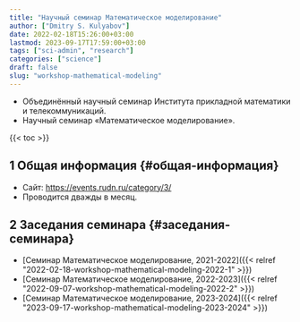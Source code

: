 ```yaml
---
title: "Научный семинар Математическое моделирование"
author: ["Dmitry S. Kulyabov"]
date: 2022-02-18T15:26:00+03:00
lastmod: 2023-09-17T17:59:00+03:00
tags: ["sci-admin", "research"]
categories: ["science"]
draft: false
slug: "workshop-mathematical-modeling"
---
```


-   Объединённый научный семинар Института прикладной математики и телекоммуникаций.
-   Научный семинар «Математическое моделирование».

<!--more-->

{{< toc >}}


## <span class="section-num">1</span> Общая информация {#общая-информация}

-   Сайт: <https://events.rudn.ru/category/3/>
-   Проводится дважды в месяц.


## <span class="section-num">2</span> Заседания семинара {#заседания-семинара}

-   [Семинар Математическое моделирование, 2021-2022]({{< relref "2022-02-18-workshop-mathematical-modeling-2022-1" >}})
-   [Семинар Математическое моделирование, 2022-2023]({{< relref "2022-09-07-workshop-mathematical-modeling-2022-2" >}})
-   [Семинар Математическое моделирование, 2023-2024]({{< relref "2023-09-17-workshop-mathematical-modeling-2023-2024" >}})
